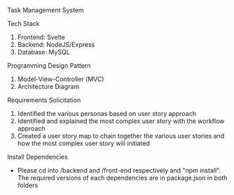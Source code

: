 Task Management System

Tech Stack
1. Frontend: Svelte
2. Backend: NodeJS/Express
3. Database: MySQL

Programming Design Pattern
1. Model-View-Controller (MVC)
2. Architecture Diagram

Requirements Solicitation
1. Identified the various personas based on user story approach
2. Identified and explained the most complex user story with the workflow approach
3. Created a user story map to chain together the various user stories and how the most complex user story will initiated

Install Dependencies
- Please cd into /backend and /front-end respectively and "npm install". The required versions of each dependencies are in package.json in both folders


